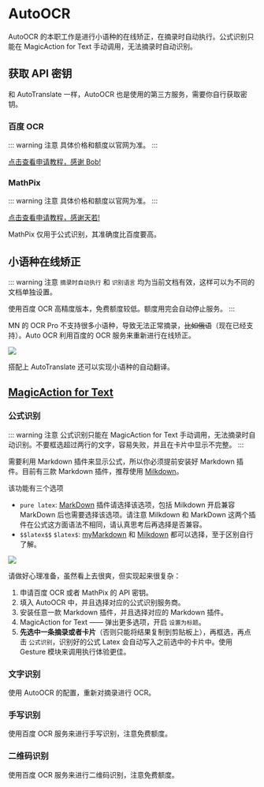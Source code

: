# AutoOCR
AutoOCR 的本职工作是进行小语种的在线矫正，在摘录时自动执行。公式识别只能在 MagicAction for Text 手动调用，无法摘录时自动识别。
## 获取 API 密钥
和 AutoTranslate 一样，AutoOCR 也是使用的第三方服务，需要你自行获取密钥。
### 百度 OCR
::: warning 注意
具体价格和额度以官网为准。
:::

[点击查看申请教程，感谢 Bob!](https://bobtranslate.com/service/ocr/baidu.html)
### MathPix

::: warning 注意
具体价格和额度以官网为准。
:::

[点击查看申请教程，感谢天若!](http://ocr.tianruo.net/interface/Math_MathPix.html)

MathPix 仅用于公式识别，其准确度比百度要高。

## 小语种在线矫正

::: warning 注意
`摘录时自动执行` 和 `识别语言` 均为当前文档有效，这样可以为不同的文档单独设置。

使用百度 OCR 高精度版本，免费额度较低。额度用完会自动停止服务。
:::

MN 的 OCR Pro 不支持很多小语种，导致无法正常摘录，~~比如俄语~~（现在已经支持）。Auto OCR 利用百度的 OCR 服务来重新进行在线矫正。

![](https://testmnbbs.oss-cn-zhangjiakou.aliyuncs.com/pic/20220813094209.gif?x-oss-process=base_webp)

搭配上 AutoTranslate 还可以实现小语种的自动翻译。
## [MagicAction for Text](magicaction4text.md#公式识别)


### 公式识别
::: warning 注意
公式识别只能在 MagicAction for Text 手动调用，无法摘录时自动识别。不要框选超过两行的文字，容易失败，并且在卡片中显示不完整。
:::


需要利用 Markdown 插件来显示公式，所以你必须提前安装好 Markdown 插件。目前有三款 Markdown 插件，推荐使用 [Milkdown](https://bbs.marginnote.cn/t/topic/34772)。

该功能有三个选项
- `pure latex`: [MarkDown](https://bbs.marginnote.cn/t/topic/7280/124) 插件请选择该选项，包括 Milkdown 开启兼容 MarkDown 后也需要选择该选项。请注意 Milkdown 和 MarkDown 这两个插件在公式这方面语法不相同，请认真思考后再选择是否兼容。
- `$$latex$$` `$latex$`: [myMarkdown](https://bbs.marginnote.cn/t/topic/13635) 和 [Milkdown](https://bbs.marginnote.cn/t/topic/34772) 都可以选择，至于区别自行了解。

![](https://testmnbbs.oss-cn-zhangjiakou.aliyuncs.com/pic/b408c73d8abd1f90bd9580eadd9dbeeb9c9d3701.gif?x-oss-process=base_webp)

请做好心理准备，虽然看上去很爽，但实现起来很复杂：
1. 申请百度 OCR 或者 MathPix 的 API 密钥。
2. 填入 AutoOCR 中，并且选择对应的公式识别服务商。
3. 安装任意一款 Markdown 插件，并且选择对应的 Markdown 插件。
4. MagicAction for Text —— 弹出更多选项，开启 `设置为标题`。
5. **先选中一条摘录或者卡片**（否则只能将结果复制到剪贴板上），再框选，再点击 `公式识别`，识别好的公式 Latex 会自动写入之前选中的卡片中。使用 Gesture 模块来调用执行体验更佳。

### 文字识别

使用 AutoOCR 的配置，重新对摘录进行 OCR。
### 手写识别

使用百度 OCR 服务来进行手写识别，注意免费额度。
### 二维码识别

使用百度 OCR 服务来进行二维码识别，注意免费额度。